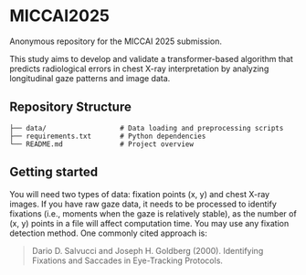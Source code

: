 # MICCAI2025

Anonymous repository for the MICCAI 2025 submission.

This study aims to develop and validate a transformer-based algorithm that predicts radiological errors in chest X-ray interpretation by analyzing longitudinal gaze patterns and image data. 

## Repository Structure

```
├── data/                  # Data loading and preprocessing scripts
├── requirements.txt       # Python dependencies
└── README.md              # Project overview
```


## Getting started

You will need two types of data: fixation points (x, y) and chest X-ray images. If you have raw gaze data, it needs to be processed to identify fixations (i.e., moments when the gaze is relatively stable), as the number of (x, y) points in a file will affect computation time. You may use any fixation detection method. One commonly cited approach is:

> Dario D. Salvucci and Joseph H. Goldberg (2000). Identifying Fixations and Saccades in Eye-Tracking Protocols. 


